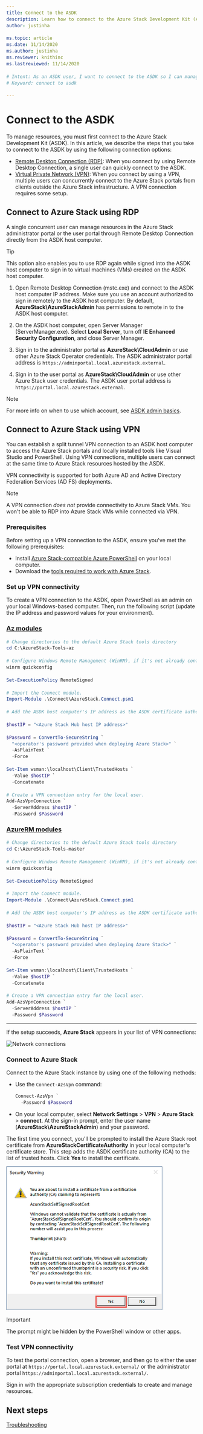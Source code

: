 ```yaml
---
title: Connect to the ASDK 
description: Learn how to connect to the Azure Stack Development Kit (ASDK).
author: justinha

ms.topic: article
ms.date: 11/14/2020
ms.author: justinha
ms.reviewer: knithinc
ms.lastreviewed: 11/14/2020

# Intent: As an ASDK user, I want to connect to the ASDK so I can manage resources.
# Keyword: connect to asdk

---
```


# Connect to the ASDK

To manage resources, you must first connect to the Azure Stack Development Kit (ASDK). In this article, we describe the steps that you take to connect to the ASDK by using the following connection options:

* [Remote Desktop Connection (RDP)](#connect-with-rdp): When you connect by using Remote Desktop Connection, a single user can quickly connect to the ASDK.
* [Virtual Private Network (VPN)](#connect-with-vpn): When you connect by using a VPN, multiple users can concurrently connect to the Azure Stack portals from clients outside the Azure Stack infrastructure. A VPN connection requires some setup.

<a name="connect-with-rdp"></a>
## Connect to Azure Stack using RDP

A single concurrent user can manage resources in the Azure Stack administrator portal or the user portal through Remote Desktop Connection directly from the ASDK host computer.

> [!TIP]
> This option also enables you to use RDP again while signed into the ASDK host computer to sign in to virtual machines (VMs) created on the ASDK host computer.

1. Open Remote Desktop Connection (mstc.exe) and connect to the ASDK host computer IP address. Make sure you use an account authorized to sign in remotely to the ASDK host computer. By default, **AzureStack\AzureStackAdmin** has permissions to remote in to the ASDK host computer.  

2. On the ASDK host computer, open Server Manager (ServerManager.exe). Select **Local Server**, turn off **IE Enhanced Security Configuration**, and close Server Manager.

3. Sign in to the administrator portal as **AzureStack\CloudAdmin** or use other Azure Stack Operator credentials. The ASDK administrator portal address is `https://adminportal.local.azurestack.external`.

4. Sign in to the user portal as **AzureStack\CloudAdmin** or use other Azure Stack user credentials. The ASDK user portal address is `https://portal.local.azurestack.external`.

> [!NOTE]
> For more info on when to use which account, see [ASDK admin basics](asdk-admin-basics.md#what-account-should-i-use).

<a name="connect-with-vpn"></a>
## Connect to Azure Stack using VPN

You can establish a split tunnel VPN connection to an ASDK host computer to access the Azure Stack portals and locally installed tools like Visual Studio and PowerShell. Using VPN connections, multiple users can connect at the same time to Azure Stack resources hosted by the ASDK.

VPN connectivity is supported for both Azure AD and Active Directory Federation Services (AD FS) deployments.

> [!NOTE]
> A VPN connection *does not* provide connectivity to Azure Stack VMs. You won't be able to RDP into Azure Stack VMs while connected via VPN.

### Prerequisites
Before setting up a VPN connection to the ASDK, ensure you've met the following prerequisites:

- Install [Azure Stack-compatible Azure PowerShell](asdk-post-deploy.md#install-azure-stack-powershell) on your local computer.  
- Download the [tools required to work with Azure Stack](asdk-post-deploy.md#download-the-azure-stack-tools).

### Set up VPN connectivity

To create a VPN connection to the ASDK, open PowerShell as an admin on your local Windows-based computer. Then, run the following script (update the IP address and password values for your environment).

### [Az modules](#tab/az)

```powershell
# Change directories to the default Azure Stack tools directory
cd C:\AzureStack-Tools-az

# Configure Windows Remote Management (WinRM), if it's not already configured.
winrm quickconfig  

Set-ExecutionPolicy RemoteSigned

# Import the Connect module.
Import-Module .\Connect\AzureStack.Connect.psm1

# Add the ASDK host computer's IP address as the ASDK certificate authority (CA) to the list of trusted hosts. Make sure you update the IP address and password values for your environment.

$hostIP = "<Azure Stack Hub host IP address>"

$Password = ConvertTo-SecureString `
  "<operator's password provided when deploying Azure Stack>" `
  -AsPlainText `
  -Force

Set-Item wsman:\localhost\Client\TrustedHosts `
  -Value $hostIP `
  -Concatenate

# Create a VPN connection entry for the local user.
Add-AzsVpnConnection `
  -ServerAddress $hostIP `
  -Password $Password

```

### [AzureRM modules](#tab/azurerm)

```powershell
# Change directories to the default Azure Stack tools directory
cd C:\AzureStack-Tools-master

# Configure Windows Remote Management (WinRM), if it's not already configured.
winrm quickconfig  

Set-ExecutionPolicy RemoteSigned

# Import the Connect module.
Import-Module .\Connect\AzureStack.Connect.psm1

# Add the ASDK host computer's IP address as the ASDK certificate authority (CA) to the list of trusted hosts. Make sure you update the IP address and password values for your environment.

$hostIP = "<Azure Stack Hub host IP address>"

$Password = ConvertTo-SecureString `
  "<operator's password provided when deploying Azure Stack>" `
  -AsPlainText `
  -Force

Set-Item wsman:\localhost\Client\TrustedHosts `
  -Value $hostIP `
  -Concatenate

# Create a VPN connection entry for the local user.
Add-AzsVpnConnection `
  -ServerAddress $hostIP `
  -Password $Password

```
---
If the setup succeeds, **Azure Stack** appears in your list of VPN connections:

![Network connections](media/asdk-connect/vpn.png)  

### Connect to Azure Stack

  Connect to the Azure Stack instance by using one of the following methods:  

  * Use the `Connect-AzsVpn` command:
      
    ```powershell
    Connect-AzsVpn `
      -Password $Password
    ```

  * On your local computer, select **Network Settings** > **VPN** > **Azure Stack** > **connect**. At the sign-in prompt, enter the user name (**AzureStack\AzureStackAdmin**) and your password.

The first time you connect, you'll be prompted to install the Azure Stack root certificate from **AzureStackCertificateAuthority** in your local computer's certificate store. This step adds the ASDK certificate authority (CA) to the list of trusted hosts. Click **Yes** to install the certificate.

![Root certificate](media/asdk-connect/cert.png)  
  
  > [!IMPORTANT]
  > The prompt might be hidden by the PowerShell window or other apps.

### Test VPN connectivity

To test the portal connection, open a browser, and then go to either the user portal at `https://portal.local.azurestack.external/` or the administrator portal `https://adminportal.local.azurestack.external/`.

Sign in with the appropriate subscription credentials to create and manage resources.  

## Next steps

[Troubleshooting](asdk-troubleshooting.md)
